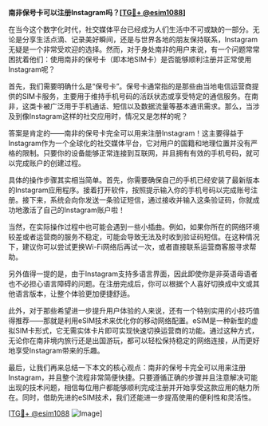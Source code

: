**南非保号卡可以注册Instagram吗？[[TG💪+ @esim1088](https://t.me/s/esim1088)]**

在当今这个数字化时代，社交媒体平台已经成为人们生活中不可或缺的一部分。无论是分享生活点滴、记录美好瞬间，还是与世界各地的朋友保持联系，Instagram无疑是一个非常受欢迎的选择。然而，对于身处南非的用户来说，有一个问题常常困扰着他们：使用南非的保号卡（即本地SIM卡）是否能够顺利注册并正常使用Instagram呢？

首先，我们需要明确什么是“保号卡”。保号卡通常指的是那些由当地电信运营商提供的SIM卡服务，主要用于维持手机号码的活跃状态或享受特定的通信服务。在南非，这类卡被广泛用于手机通话、短信以及数据流量等基本通讯需求。那么，当涉及到像Instagram这样的社交应用时，情况又是怎样的呢？

答案是肯定的——南非的保号卡完全可以用来注册Instagram！这主要得益于Instagram作为一个全球化的社交媒体平台，它对用户的国籍和地理位置并没有严格的限制。只要你的设备能够正常连接到互联网，并且拥有有效的手机号码，就可以完成账户的创建过程。

具体的操作步骤其实相当简单。首先，你需要确保自己的手机已经安装了最新版本的Instagram应用程序。接着打开软件，按照提示输入你的手机号码以完成账号注册。接下来，系统会向你发送一条验证短信，通过接收并输入这条验证码，你就成功地激活了自己的Instagram账户啦！

当然，在实际操作过程中也可能会遇到一些小插曲。例如，如果你所在的网络环境较差或者运营商的服务不稳定，可能会导致无法及时收到验证码短信。在这种情况下，建议你可以尝试更换Wi-Fi网络后再试一次，或者直接联系运营商客服寻求帮助。

另外值得一提的是，由于Instagram支持多语言界面，因此即使你是非英语母语者也不必担心语言障碍的问题。在注册完成后，你可以根据个人喜好切换成中文或其他语言版本，让整个体验更加便捷舒适。

此外，对于那些希望进一步提升用户体验的人来说，还有一个特别实用的小技巧值得推荐——那就是利用eSIM技术来优化你的移动网络配置。eSIM是一种新型的虚拟SIM卡形式，它无需实体卡片即可实现快速切换运营商的功能。通过这种方式，无论你在南非境内旅行还是出国游玩，都可以轻松保持稳定的网络连接，从而更好地享受Instagram带来的乐趣。

最后，让我们再来总结一下本文的核心观点：南非的保号卡完全可以用来注册Instagram，并且整个流程非常简便快捷。只要遵循正确的步骤并且注意解决可能出现的技术问题，相信每位用户都能够顺利完成注册并开始享受这款应用的魅力所在。同时，借助先进的eSIM技术，我们还能进一步提高使用的便利性和灵活性。

[[TG💪+ @esim1088](https://t.me/s/esim1088) ![Image](https://i.postimg.cc/4NQfJmqS/Snipaste-2025-05-13-00-14-12.png)]